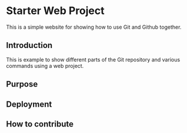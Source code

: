 # Starter Web Project

This is a simple website for showing how to use Git and Github together.

## Introduction

This is example to show different parts of the Git repository and various commands using a web project.

## Purpose
## Deployment
## How to contribute